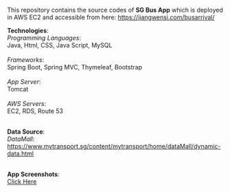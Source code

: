 This repository contains the source codes of <b>SG Bus App</b> which is deployed in AWS EC2 and accessible from here: https://jiangwensi.com/busarrival/

<b>Technologies</b>:<br/>
*Programming Languages*: <br/>Java, Html, CSS, Java Script, MySQL<br/><br/>
*Frameworks*: <br/>Spring Boot, Spring MVC, Thymeleaf, Bootstrap<br/><br/>
*App Server*: <br/>Tomcat<br/><br/>
*AWS Servers*: <br/>EC2, RDS, Route 53<br/><br/>

<b>Data Source</b>:<br/>
*DataMall*:<br/>
https://www.mytransport.sg/content/mytransport/home/dataMall/dynamic-data.html
<br/><br/>

<b>App Screenshots</b>:<br/> <a href="https://1drv.ms/u/s!AiOaATNP2QLSg2GfzIz9KcCOLqwP?e=TALBbq">Click Here</a>
